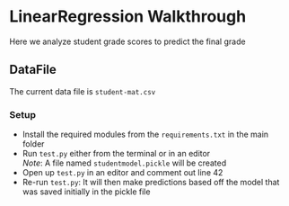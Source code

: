 # LinearRegression Walkthrough
Here we analyze student grade scores to predict the final grade

## DataFile
The current data file is `student-mat.csv`

### Setup
- Install the required modules from the `requirements.txt` in the main folder
- Run `test.py` either from the terminal or in an editor  
*Note*: A file named `studentmodel.pickle` will be created
- Open up `test.py` in an editor and comment out line 42
- Re-run `test.py`: It will then make predictions based off the model that was saved initially in the pickle file
